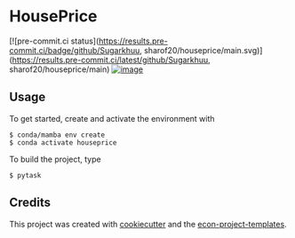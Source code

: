 # HousePrice


[![pre-commit.ci status](https://results.pre-commit.ci/badge/github/Sugarkhuu, sharof20/houseprice/main.svg)](https://results.pre-commit.ci/latest/github/Sugarkhuu, sharof20/houseprice/main)
[![image](https://img.shields.io/badge/code%20style-black-000000.svg)](https://github.com/psf/black)

## Usage

To get started, create and activate the environment with

```console
$ conda/mamba env create
$ conda activate houseprice
```

To build the project, type

```console
$ pytask
```

## Credits

This project was created with [cookiecutter](https://github.com/audreyr/cookiecutter)
and the
[econ-project-templates](https://github.com/OpenSourceEconomics/econ-project-templates).
